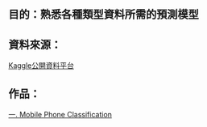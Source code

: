 目的：熟悉各種類型資料所需的預測模型
----------------------------------
資料來源：
------------------------------------
[Kaggle公開資料平台](https://www.kaggle.com/ "站外連結")

作品：
---------------------------------
[一. Mobile Phone Classification](https://github.com/tank11110/young/tree/master/Side%20Project/%E6%95%B8%E6%93%9A%E5%88%86%E6%9E%90%E9%9B%86/Mobile%20Phone%20Classification "github連結")

